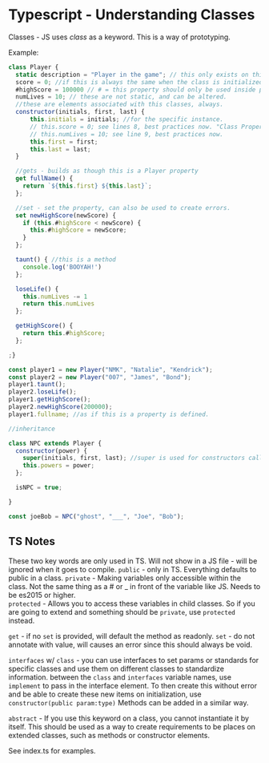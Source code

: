 # Typescript - Understanding Classes 

Classes - JS uses *class* as a keyword. This is a way of prototyping. 

Example: 
```javascript 
class Player {
  static description = "Player in the game"; // this only exists on this class, not the individual players. Belongs only to the class with the static keyword. 
  score = 0; //if this is always the same when the class is initialized.
  #highScore = 100000 // # = this property should only be used inside player class, replaces _ 
  numLives = 10; // these are not static, and can be altered. 
  //these are elements associated with this classes, always.  
  constructor(initials, first, last) {
      this.initials = initials; //for the specific instance. 
      // this.score = 0; see lines 8, best practices now. "Class Properties"  
      // this.numLives = 10; see line 9, best practices now. 
      this.first = first;
      this.last = last;
  }

  //gets - builds as though this is a Player property 
  get fullName() {
    return `${this.first} ${this.last}`;
  };

  //set - set the property, can also be used to create errors. 
  set newHighScore(newScore) {
    if (this.#highScore < newScore) {
      this.#highScore = newScore; 
    }
  };

  taunt() { //this is a method 
    console.log('BOOYAH!')
  };

  loseLife() {
    this.numLives -= 1
    return this.numLives
  };

  getHighScore() {
    return this.#highScore; 
  };

;}

const player1 = new Player("NMK", "Natalie", "Kendrick"); 
const player2 = new Player("007", "James", "Bond");
player1.taunt(); 
player2.loseLife(); 
player1.getHighScore(); 
player2.newHighScore(200000);
player1.fullname; //as if this is a property is defined. 

//inheritance 

class NPC extends Player {
  constructor(power) { 
    super(initials, first, last); //super is used for constructors called in inheritances classes. This will allow the requirements from the extended class
    this.powers = power; 
  };   

  isNPC = true; 

}

const joeBob = NPC("ghost", "___", "Joe", "Bob");

```

## TS Notes

These two key words are only used in TS. Will not show in a JS file - will be ignored when it goes to compile. 
`public` - only in TS. Everything defaults to public in a class.
`private` - Making variables only accessible within the class. Not the same thing as a # or _ in front of the variable like JS. 
  Needs to be es2015 or higher.  
`protected` - Allows you to access these variables in child classes. So if you are going to extend and something should be `private`, use `protected` instead. 

`get` - if no `set` is provided, will default the method as readonly. 
`set` - do not annotate with value, will causes an error since this should always be void.  

`interfaces` w/ `class` - you can use interfaces to set params or standards for specific classes and use them on different classes to standardize information. between the `class`  and `interfaces` variable names, use `implement` to pass in the interface element. 
To then create this without error and be able to create these new items on initialization, use `constructor(public param:type)`
Methods can be added in a similar way. 

`abstract` - If you use this keyword on a class, you cannot instantiate it by itself. This should be used as a way to create requirements to be places on extended classes, such as methods or constructor elements.  

See index.ts for examples. 